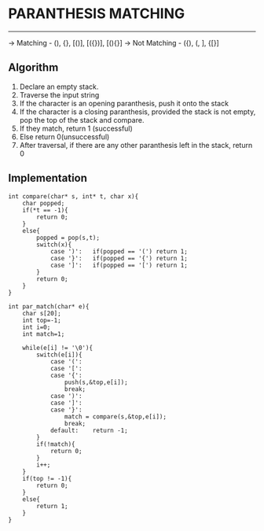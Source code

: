 # PARANTHESIS MATCHING
----

-> Matching - (), {}, [()], [({})], [(){}]
-> Not Matching - ({), (, ], {[}]

## Algorithm
1. Declare an empty stack.
2. Traverse the input string
3. If the character is an opening paranthesis, push it onto the stack
4. If the character is a closing paranthesis, provided the stack is not empty, pop the top of the stack and compare. 
5. If they match, return 1 (successful)
6. Else return 0(unsuccessful)
7. After traversal, if there are any other paranthesis left in the stack, return 0

## Implementation
```
int compare(char* s, int* t, char x){
    char popped;
    if(*t == -1){
        return 0;
    }
    else{
        popped = pop(s,t);
        switch(x){
            case ')':   if(popped == '(') return 1;
            case '}':   if(popped == '{') return 1;
            case ']':   if(popped == '[') return 1;
        }
        return 0;
    }
}

int par_match(char* e){
    char s[20];
    int top=-1;
    int i=0;
    int match=1;

    while(e[i] != '\0'){
        switch(e[i]){
            case '(':
            case '[':
            case '{':
                push(s,&top,e[i]);
                break;
            case ')':
            case ']':
            case '}':
                match = compare(s,&top,e[i]);
                break;
            default:    return -1;
        }
        if(!match){
            return 0;
        }
        i++;
    }
    if(top != -1){
        return 0;
    }
    else{
        return 1;
    }
}
```